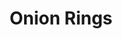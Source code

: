 ---
title: "Onion Rings"
description: ""
price_s: "5.50"
price_l: "8.50"
weight: "8"
hidden: true
---